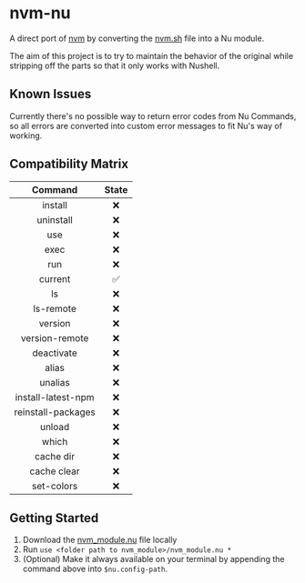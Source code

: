 # nvm-nu

A direct port of [nvm](https://github.com/nvm-sh/nvm) by converting the [nvm.sh](https://github.com/nvm-sh/nvm/blob/master/nvm.sh) file into a Nu module.

The aim of this project is to try to maintain the behavior of the original while stripping off the parts so that it only works with Nushell.

## Known Issues

Currently there's no possible way to return error codes from Nu Commands, so all errors are converted into custom error messages to fit Nu's way of working.

## Compatibility Matrix

|      Command       |       State        |
| :----------------: | :----------------: |
|      install       |        :x:         |
|     uninstall      |        :x:         |
|        use         |        :x:         |
|        exec        |        :x:         |
|        run         |        :x:         |
|      current       | :white_check_mark: |
|         ls         |        :x:         |
|     ls-remote      |        :x:         |
|      version       |        :x:         |
|   version-remote   |        :x:         |
|     deactivate     |        :x:         |
|       alias        |        :x:         |
|      unalias       |        :x:         |
| install-latest-npm |        :x:         |
| reinstall-packages |        :x:         |
|       unload       |        :x:         |
|       which        |        :x:         |
|     cache dir      |        :x:         |
|    cache clear     |        :x:         |
|     set-colors     |        :x:         |

## Getting Started

1. Download the [nvm_module.nu](nvm_module.nu) file locally
2. Run `use <folder path to nvm_module>/nvm_module.nu *`
3. (Optional) Make it always available on your terminal by appending the command above into `$nu.config-path`.
